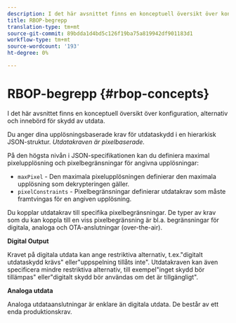 ```yaml
---
description: I det här avsnittet finns en konceptuell översikt över konfiguration, alternativ och innebörd för skydd av utdata.
title: RBOP-begrepp
translation-type: tm+mt
source-git-commit: 89bdda1d4bd5c126f19ba75a819942df901183d1
workflow-type: tm+mt
source-wordcount: '193'
ht-degree: 0%

---
```



# RBOP-begrepp {#rbop-concepts}

I det här avsnittet finns en konceptuell översikt över konfiguration, alternativ och innebörd för skydd av utdata.

Du anger dina upplösningsbaserade krav för utdataskydd i en hierarkisk JSON-struktur. *Utdatakraven är pixelbaserade.*

På den högsta nivån i JSON-specifikationen kan du definiera maximal pixelupplösning och pixelbegränsningar för angivna upplösningar:

* `maxPixel` - Den maximala pixelupplösningen definierar den maximala upplösning som dekrypteringen gäller.
* `pixelConstraints` - Pixelbegränsningar definierar utdatakrav som måste framtvingas för en angiven upplösning.

Du kopplar utdatakrav till specifika pixelbegränsningar. De typer av krav som du kan koppla till en viss pixelbegränsning är bl.a. begränsningar för digitala, analoga och OTA-anslutningar (over-the-air).

**Digital Output**

Kravet på digitala utdata kan ange restriktiva alternativ, t.ex.&quot;digitalt utdataskydd krävs&quot; eller&quot;uppspelning tillåts inte&quot;. Utdatakraven kan även specificera mindre restriktiva alternativ, till exempel&quot;inget skydd bör tillämpas&quot; eller&quot;digitalt skydd bör användas om det är tillgängligt&quot;.

**Analoga utdata**

Analoga utdataanslutningar är enklare än digitala utdata. De består av ett enda produktionskrav.
